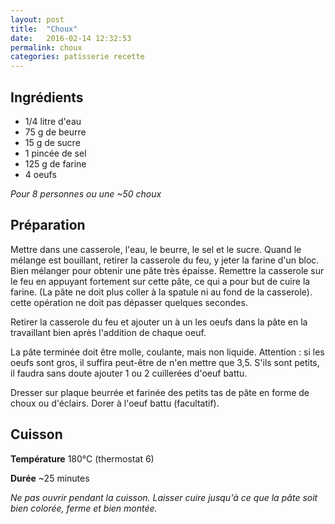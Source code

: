 ```yaml
---
layout: post
title:  "Choux"
date:   2016-02-14 12:32:53
permalink: choux
categories: patisserie recette
---
```

## Ingrédients

- 1/4 litre d'eau
- 75 g de beurre
- 15 g de sucre
- 1 pincée de sel
- 125 g de farine
- 4 oeufs

*Pour 8 personnes ou une ~50 choux*

## Préparation

Mettre dans une casserole, l'eau, le beurre, le sel et le sucre. Quand le mélange est bouillant, retirer la casserole du feu, y jeter la farine d'un bloc. Bien mélanger pour obtenir une pâte très épaisse. Remettre la casserole sur le feu en appuyant fortement sur cette pâte, ce qui a pour but de cuire la farine. (La pâte ne doit plus coller à la spatule ni au fond de la casserole). cette opération ne doit pas dépasser quelques secondes.

Retirer la casserole du feu et ajouter un à un les oeufs dans la pâte en la travaillant bien après l'addition de chaque oeuf.

La pâte terminée doit être molle, coulante, mais non liquide. Attention : si les oeufs sont gros, il suffira peut-être de n'en mettre que 3,5. S'ils sont petits, il faudra sans doute ajouter 1 ou 2 cuillerées d'oeuf battu.

Dresser sur plaque beurrée et farinée des petits tas de pâte en forme de choux ou d'éclairs. Dorer à l'oeuf battu (facultatif).

## Cuisson

**Température** 180°C (thermostat 6)

**Durée** ~25 minutes

*Ne pas ouvrir pendant la cuisson. Laisser cuire jusqu'à ce que la pâte soit bien colorée, ferme et bien montée.*